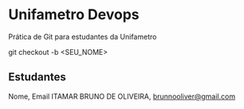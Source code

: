 # Unifametro Devops

Prática de Git para estudantes da Unifametro

git checkout -b <SEU_NOME>

## Estudantes
Nome, Email
ITAMAR BRUNO DE OLIVEIRA, brunnooliver@gmail.com
